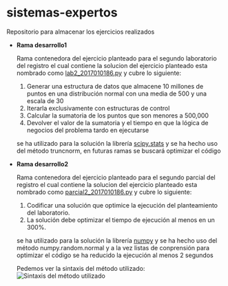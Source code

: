 # sistemas-expertos
Repositorio para almacenar los ejercicios realizados

- **Rama desarrollo1**

  Rama contenedora del ejercicio planteado para el segundo laboratorio del registro el cual contiene la solucion del ejercicio planteado
  esta nombrado como [lab2_2017010186.py](https://github.com/Dennisflores/sistemas-expertos/blob/desarrollo1/lab2_2017010186.py) y cubre lo siguiente:
  1. Generar una estructura de datos que almacene 10 millones de puntos en una distribución
normal con una media de 500 y una escala de 30
  2. Iterarla exclusivamente con estructuras de control
  3. Calcular la sumatoria de los puntos que son menores a 500,000
  4. Devolver el valor de la sumatoria y el tiempo en que la lógica de negocios del problema
tardo en ejecutarse
  
  se ha utilizado para la solución la librería [scipy.stats](https://docs.scipy.org/doc/scipy/reference/generated/scipy.stats.truncnorm.html) y se ha hecho uso del método truncnorm, en futuras ramas se buscará optimizar el código

- **Rama desarrollo2**

  Rama contenedora del ejercicio planteado para el segundo parcial del registro el cual contiene la solucion del ejercicio planteado
  esta nombrado como [parcial2_2017010186.py](https://github.com/Dennisflores/sistemas-expertos/blob/desarrollo2/parcial2_2017010186.py) y cubre lo siguiente:
  1. Codificar una solución que optimice la ejecución del planteamiento del laboratorio.
  2. La solución debe optimizar el tiempo de ejecución al menos en un 300%.
  
  se ha utilizado para la solución la librería [numpy](https://numpy.org/) y se ha hecho uso del método numpy.random.normal y a la vez listas de conprensión para optimizar el código
  se ha reducido la ejecución al menos 2 segundos

  Pedemos ver la sintaxis del método utilizado:
  ![Sintaxis del método utilizado](https://vrzkj25a871bpq7t1ugcgmn9-wpengine.netdna-ssl.com/wp-content/uploads/2018/12/numpy-random-normal-syntax-explanation.png)



